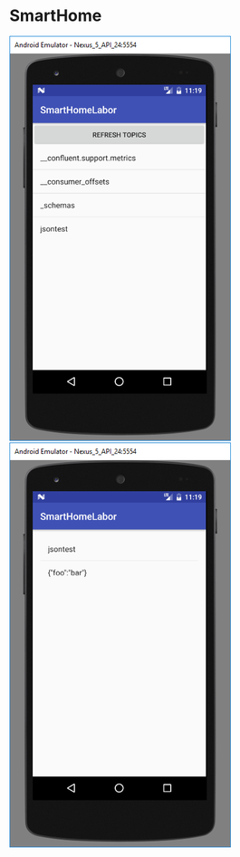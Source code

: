 # SmartHome
![Alt text](/Picrures/Topics.png "Topics")
![Alt text](/Picrures/Messages.png "Messages")